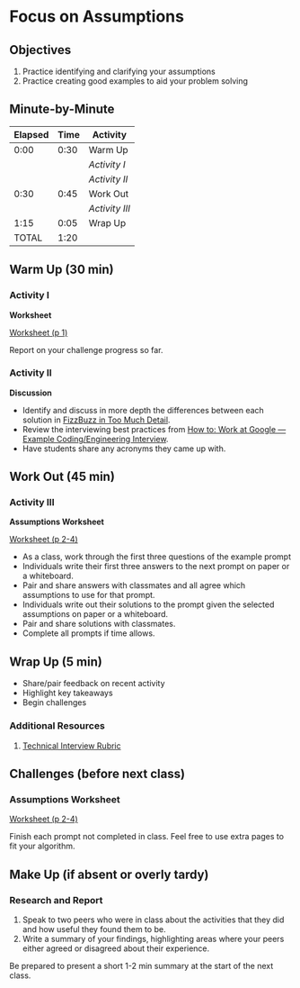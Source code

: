 # Focus on Assumptions

## Objectives

1. Practice identifying and clarifying your assumptions
2. Practice creating good examples to aid your problem solving

## Minute-by-Minute

| **Elapsed** | **Time**  | **Activity**    |
| ----------- | --------- | -------------   |
| 0:00        | 0:30      | Warm Up         |
|             |           | _Activity I_    |
|             |           | _Activity II_   |
| 0:30        | 0:45      | Work Out        |
|             |           | _Activity III_  |
| 1:15        | 0:05      | Wrap Up         |
| TOTAL       | 1:20      |                 |

## Warm Up (30 min)

### Activity I

**Worksheet**

[Worksheet (p 1)](https://docs.google.com/document/d/1Fp_aW0JRA_l7RdYXfcEBKQ0xfg9lTtx_EVsEF0NCpDo/edit?usp=sharing)

Report on your challenge progress so far.

### Activity II

**Discussion**

- Identify and discuss in more depth the differences between each solution in [FizzBuzz in Too Much Detail](https://www.tomdalling.com/blog/software-design/fizzbuzz-in-too-much-detail/).
- Review the interviewing best practices from [How to: Work at Google — Example Coding/Engineering Interview](https://www.youtube.com/watch?v=XKu_SEDAykw).
- Have students share any acronyms they came up with.

## Work Out (45 min)

### Activity III

**Assumptions Worksheet**

[Worksheet (p 2-4)](https://docs.google.com/document/d/1Fp_aW0JRA_l7RdYXfcEBKQ0xfg9lTtx_EVsEF0NCpDo/edit?usp=sharing)

- As a class, work through the first three questions of the example prompt
- Individuals write their first three answers to the next prompt on paper or a whiteboard.
- Pair and share answers with classmates and all agree which assumptions to use for that prompt.
- Individuals write out their solutions to the prompt given the selected assumptions on paper or a whiteboard.
- Pair and share solutions with classmates.
- Complete all prompts if time allows.

## Wrap Up (5 min)

- Share/pair feedback on recent activity
- Highlight key takeaways
- Begin challenges

### Additional Resources

1. [Technical Interview Rubric](http://make.sc/technical-interview-rubric)

## Challenges (before next class)

### Assumptions Worksheet

[Worksheet (p 2-4)](https://docs.google.com/document/d/1Fp_aW0JRA_l7RdYXfcEBKQ0xfg9lTtx_EVsEF0NCpDo/edit?usp=sharing)

Finish each prompt not completed in class. Feel free to use extra pages to fit your algorithm.

## Make Up (if absent or overly tardy)

### Research and Report

1. Speak to two peers who were in class about the activities that they did and how useful they found them to be.
2. Write a summary of your findings, highlighting areas where your peers either agreed or disagreed about their experience.

Be prepared to present a short 1-2 min summary at the start of the next class.


